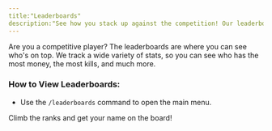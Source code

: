 ```yaml
---
title:"Leaderboards"
description:"See how you stack up against the competition! Our leaderboards track the top players in various categories."
---
```


Are you a competitive player? The leaderboards are where you can see who's on top. We track a wide variety of stats, so you can see who has the most money, the most kills, and much more.

### How to View Leaderboards:

*   Use the `/leaderboards` command to open the main menu.

Climb the ranks and get your name on the board!